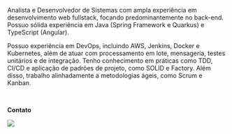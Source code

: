 


<p align="left"> 
Analista e Desenvolvedor de Sistemas com ampla experiência em desenvolvimento web fullstack, focando predominantemente no back-end. Possuo sólida experiência em Java (Spring Framework e Quarkus) e TypeScript (Angular). 

Possuo experiência em DevOps, incluindo AWS, Jenkins, Docker e Kubernetes, além de atuar com processamento em lote, mensageria, testes unitários e de integração. Tenho conhecimento em práticas como TDD, CI/CD e aplicação de padrões de projeto, como SOLID e Factory. Além disso, trabalho alinhadamente a metodologias ágeis, como Scrum e Kanban.
</p>

<br>

<p align="left">
  <strong>Contato</strong>
</p>

<p align="left">
  <a href="https://www.linkedin.com/in/crist%C3%B3v%C3%A3o-augusto-vieira-de-freitas-261bb0180/" alt="Linkedin">
  <img src="https://img.shields.io/badge/LinkedIn-0077B5?style=for-the-badge&logo=linkedin&logoColor=white" /></a>
</p>  

